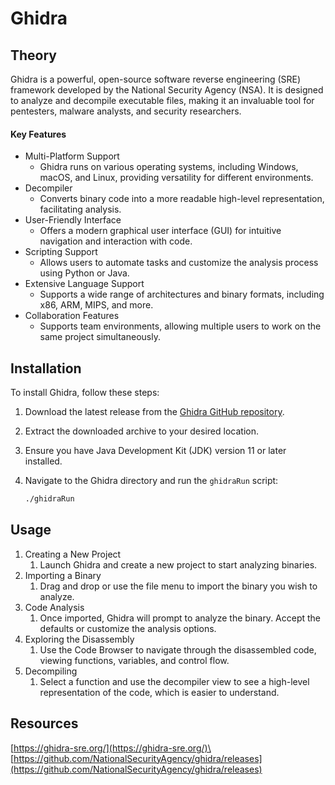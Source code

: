 # Ghidra

## Theory

Ghidra is a powerful, open-source software reverse engineering (SRE) framework developed by the National Security Agency (NSA). It is designed to analyze and decompile executable files, making it an invaluable tool for pentesters, malware analysts, and security researchers.

#### Key Features

* Multi-Platform Support
  * Ghidra runs on various operating systems, including Windows, macOS, and Linux, providing versatility for different environments.
* Decompiler
  * Converts binary code into a more readable high-level representation, facilitating analysis.
* User-Friendly Interface
  * Offers a modern graphical user interface (GUI) for intuitive navigation and interaction with code.
* Scripting Support
  * Allows users to automate tasks and customize the analysis process using Python or Java.
* Extensive Language Support
  * Supports a wide range of architectures and binary formats, including x86, ARM, MIPS, and more.
* Collaboration Features
  * Supports team environments, allowing multiple users to work on the same project simultaneously.

## Installation

To install Ghidra, follow these steps:

1. Download the latest release from the [Ghidra GitHub repository](https://github.com/NationalSecurityAgency/ghidra/releases).
2. Extract the downloaded archive to your desired location.
3. Ensure you have Java Development Kit (JDK) version 11 or later installed.
4.  Navigate to the Ghidra directory and run the `ghidraRun` script:

    ```bash
    ./ghidraRun
    ```

## Usage

1. Creating a New Project
   1. Launch Ghidra and create a new project to start analyzing binaries.
2. Importing a Binary
   1. Drag and drop or use the file menu to import the binary you wish to analyze.
3. Code Analysis
   1. Once imported, Ghidra will prompt to analyze the binary. Accept the defaults or customize the analysis options.
4. Exploring the Disassembly
   1. Use the Code Browser to navigate through the disassembled code, viewing functions, variables, and control flow.
5. Decompiling
   1. Select a function and use the decompiler view to see a high-level representation of the code, which is easier to understand.

## Resources

[https://ghidra-sre.org/](https://ghidra-sre.org/)\
[https://github.com/NationalSecurityAgency/ghidra/releases](https://github.com/NationalSecurityAgency/ghidra/releases)

